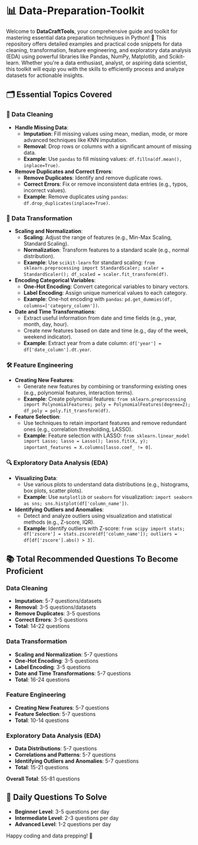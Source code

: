 # 📊 Data-Preparation-Toolkit

Welcome to **DataCraftTools**, your comprehensive guide and toolkit for mastering essential data preparation techniques in Python! 🐍 This repository offers detailed examples and practical code snippets for data cleaning, transformation, feature engineering, and exploratory data analysis (EDA) using powerful libraries like Pandas, NumPy, Matplotlib, and Scikit-learn. Whether you're a data enthusiast, analyst, or aspiring data scientist, this toolkit will equip you with the skills to efficiently process and analyze datasets for actionable insights.

## 🗂️ Essential Topics Covered

### 🧹 Data Cleaning
- **Handle Missing Data**:
  - **Imputation**: Fill missing values using mean, median, mode, or more advanced techniques like KNN imputation.
  - **Removal**: Drop rows or columns with a significant amount of missing data.
  - **Example**: Use `pandas` to fill missing values: `df.fillna(df.mean(), inplace=True)`.
- **Remove Duplicates and Correct Errors**:
  - **Remove Duplicates**: Identify and remove duplicate rows.
  - **Correct Errors**: Fix or remove inconsistent data entries (e.g., typos, incorrect values).
  - **Example**: Remove duplicates using `pandas`: `df.drop_duplicates(inplace=True)`.

### 🔄 Data Transformation
- **Scaling and Normalization**:
  - **Scaling**: Adjust the range of features (e.g., Min-Max Scaling, Standard Scaling).
  - **Normalization**: Transform features to a standard scale (e.g., normal distribution).
  - **Example**: Use `scikit-learn` for standard scaling: `from sklearn.preprocessing import StandardScaler; scaler = StandardScaler(); df_scaled = scaler.fit_transform(df)`.
- **Encoding Categorical Variables**:
  - **One-Hot Encoding**: Convert categorical variables to binary vectors.
  - **Label Encoding**: Assign unique numerical values to each category.
  - **Example**: One-hot encoding with `pandas`: `pd.get_dummies(df, columns=['category_column'])`.
- **Date and Time Transformations**:
  - Extract useful information from date and time fields (e.g., year, month, day, hour).
  - Create new features based on date and time (e.g., day of the week, weekend indicator).
  - **Example**: Extract year from a date column: `df['year'] = df['date_column'].dt.year`.

### 🛠️ Feature Engineering
- **Creating New Features**:
  - Generate new features by combining or transforming existing ones (e.g., polynomial features, interaction terms).
  - **Example**: Create polynomial features: `from sklearn.preprocessing import PolynomialFeatures; poly = PolynomialFeatures(degree=2); df_poly = poly.fit_transform(df)`.
- **Feature Selection**:
  - Use techniques to retain important features and remove redundant ones (e.g., correlation thresholding, LASSO).
  - **Example**: Feature selection with LASSO: `from sklearn.linear_model import Lasso; lasso = Lasso(); lasso.fit(X, y); important_features = X.columns[lasso.coef_ != 0]`.

### 🔍 Exploratory Data Analysis (EDA)
- **Visualizing Data**:
  - Use various plots to understand data distributions (e.g., histograms, box plots, scatter plots).
  - **Example**: Use `matplotlib` or `seaborn` for visualization: `import seaborn as sns; sns.histplot(df['column_name'])`.
- **Identifying Outliers and Anomalies**:
  - Detect and analyze outliers using visualization and statistical methods (e.g., Z-score, IQR).
  - **Example**: Identify outliers with Z-score: `from scipy import stats; df['zscore'] = stats.zscore(df['column_name']); outliers = df[df['zscore'].abs() > 3]`.

## 📚 Total Recommended Questions To Become Proficient

### Data Cleaning
- **Imputation**: 5-7 questions/datasets
- **Removal**: 3-5 questions/datasets
- **Remove Duplicates**: 3-5 questions
- **Correct Errors**: 3-5 questions
- **Total**: 14-22 questions

### Data Transformation
- **Scaling and Normalization**: 5-7 questions
- **One-Hot Encoding**: 3-5 questions
- **Label Encoding**: 3-5 questions
- **Date and Time Transformations**: 5-7 questions
- **Total**: 16-24 questions

### Feature Engineering
- **Creating New Features**: 5-7 questions
- **Feature Selection**: 5-7 questions
- **Total**: 10-14 questions

### Exploratory Data Analysis (EDA)
- **Data Distributions**: 5-7 questions
- **Correlations and Patterns**: 5-7 questions
- **Identifying Outliers and Anomalies**: 5-7 questions
- **Total**: 15-21 questions

**Overall Total**: 55-81 questions

## 📅 Daily Questions To Solve

- **Beginner Level**: 3-5 questions per day
- **Intermediate Level**: 2-3 questions per day
- **Advanced Level**: 1-2 questions per day

Happy coding and data prepping! 🚀
